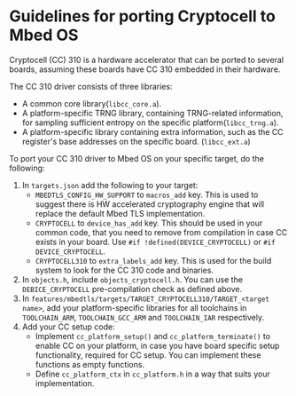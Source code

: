 # Guidelines for porting Cryptocell to Mbed OS

Cryptocell (CC) 310 is a hardware accelerator that can be ported to several boards, assuming these boards have CC 310 embedded in their hardware.

The CC 310 driver consists of three libraries:

* A common core library(`libcc_core.a`).
* A platform-specific TRNG library, containing TRNG-related information, for sampling sufficient entropy on the specific platform(`libcc_trng.a`).
* A platform-specific library containing extra information, such as the CC register's base addresses on the specific board. (`libcc_ext.a`)

To port your CC 310 driver to Mbed OS on your specific target, do the following:

1. In `targets.json` add the following  to your target:
 	* `MBEDTLS_CONFIG_HW_SUPPORT` to `macros_add` key. This is used to suggest there is HW accelerated cryptography engine that will replace the default Mbed TLS implementation.
 	* `CRYPTOCELL` to `device_has_add` key. This should be used in your common code, that you need to remove from compilation in case CC exists in your board. Use `#if !defined(DEVICE_CRYPTOCELL)` or  `#if DEVICE_CRYPTOCELL`.
 	* `CRYPTOCELL310` to `extra_labels_add` key. This is used for the build system to look for the CC 310 code and binaries.
1. In `objects.h`, include `objects_cryptocell.h`. You can use the `DEBICE_CRYPTOCELL` pre-compilation check as defined above.
1. In `features/mbedtls/targets/TARGET_CRYPTOCELL310/TARGET_<target name>`, add your platform-specific libraries for all toolchains in `TOOLCHAIN_ARM`, `TOOLCHAIN_GCC_ARM` and `TOOLCHAIN_IAR` respectively.
1. Add your CC setup code:
	* Implement `cc_platform_setup()` and `cc_platform_terminate()` to enable CC on your platform, in case you have board specific setup functionality, required for CC setup. You can implement these functions as empty functions.
	* Define `cc_platform_ctx` in `cc_platform.h` in a way that suits your implementation.
 
